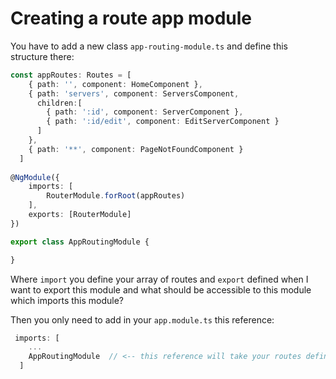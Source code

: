 # Creating a route app module
You have to add a new class ```app-routing-module.ts``` and define this structure there:
```ts
const appRoutes: Routes = [
    { path: '', component: HomeComponent },
    { path: 'servers', component: ServersComponent, 
      children:[
        { path: ':id', component: ServerComponent },
        { path: ':id/edit', component: EditServerComponent }
      ] 
    },
    { path: '**', component: PageNotFoundComponent }
  ]
  
@NgModule({
    imports: [
        RouterModule.forRoot(appRoutes)
    ],
    exports: [RouterModule]
})

export class AppRoutingModule {

}
```
Where ```import``` you define your array of routes and ```export```  defined when I want to export this module and what should be accessible to this module which imports this module?

Then you only need to add in your ```app.module.ts``` this reference:
```ts
 imports: [
    ...
    AppRoutingModule  // <-- this reference will take your routes defined on the app-routing-module.ts
  ]
```